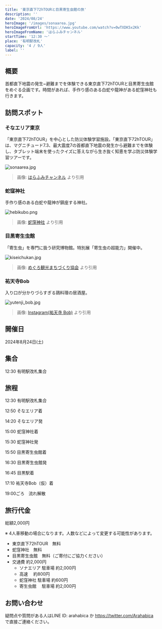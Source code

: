 ```yaml
---
title: '東京直下72hTOURと目黒寄生虫館の旅'
description: ''
date: '2024/08/24'
heroImage: '/images/sonaarea.jpg'
heroImageFromUrl: 'https://www.youtube.com/watch?v=0wTXDK5x2Kk'
heroImageFromName: 'はらふみチャンネル'
startTime: '12:30 〜'
place: '有明駅改札'
capacity: '4 / 9人'
label: ''
---
```


## 概要

首都直下地震の発生~避難までを体験できる東京直下72hTOURと目黒寄生虫館をめぐる企画です。時間があれば、手作り感のある白蛇や龍神がある蛇窪神社も行きます。

## 訪問スポット

### **そなエリア東京**

「東京直下72hTOUR」を中心とした防災体験学習施設。「東京直下72hTOUR」は、マグニチュード7.3、最大震度7の首都直下地震の発生から避難までを体験し、タブレット端末を使ったクイズに答えながら生き抜く知恵を学ぶ防災体験学習ツアーです。

![sonaarea.jpg](/images/sonaarea.jpg)
> 画像: [はらふみチャンネル](https://www.youtube.com/watch?v=0wTXDK5x2Kk) より引用


### **蛇窪神社**

手作り感のある白蛇や龍神が鎮座する神社。

![hebikubo.png](/images/hebikubo-ryuu.png)
> 画像: [蛇窪神社](https://hebikubo.jp/yuisyo/) より引用
### 目黒寄生虫館

「寄生虫」を専門に扱う研究博物館。特別展「寄生虫の超能力」開催中。

![kiseichukan.jpg](/images/kiseichukan.jpg)
> 画像: [めぐろ観光まちづくり協会](https://meguro-kanko.com/spot/detail.php?no=33) より引用

### 祐天寺Bob

入り口が分かりづらすぎる鶏料理の居酒屋。

![yutenji_bob.jpg](/images/yutenji_bob.jpg)
> 画像: [Instagram(祐天寺 Bob)](https://www.instagram.com/bob_yutenji/) より引用

## 開催日

2024年8月24日(土)

## 集合

12:30 有明駅改札集合

## 旅程

12:30 有明駅改札集合

12:50 そなエリア着

14:20 そなエリア発

15:00 蛇窪神社着

15:30 蛇窪神社発

15:50 目黒寄生虫館着

16:30 目黒寄生虫館発

16:45 目黒駅着

17:10  祐天寺Bob（仮）着

19:00ごろ　流れ解散

## 旅行代金

総額2,000円

※ 4人車移動の場合になります。人数などによって変更する可能性があります。

- 東京直下72hTOUR　無料
- 蛇窪神社　無料
- 目黒寄生虫館　無料（ご寄付にご協力ください）
- 交通費 約2,000円
    - ソナエリア
    駐車場 約2,000円
    - 高速
    　約800円
    - 蛇窪神社
    駐車場 約600円
    - 寄生虫館
    　駐車場 約2,000円

## お問い合わせ

疑問点や質問がある人はLINE ID: arahabica か https://twitter.com/Arahabica で直接ご連絡ください。